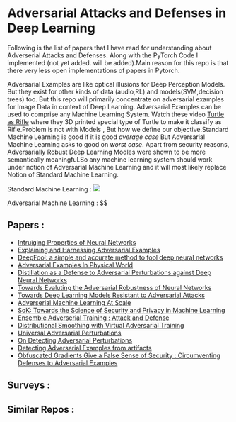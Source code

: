 # Adversarial Attacks and Defenses  in Deep Learning

Following is the list of papers that I have read for understanding about Adverserial Attacks and Defenses. Along with the PyTorch Code I implemented (not yet added. will be added).Main reason for this repo is that there very less open implementations of papers in Pytorch.

Adversarial Examples are like optical illusions for Deep Perception Models. But they exist for other kinds of data (audio,RL) and models(SVM,decision trees) too. But this repo will primarily concentrate on adversarial examples for Image Data in context of Deep Learning. Adversarial Examples can be used to comprise any Machine Learning System. Watch these video [Turtle as Rifle](https://www.youtube.com/watch?v=piYnd_wYlT8) where they 3D printed special type of Turtle to make it classify as Rifle.Problem is not with Models , But how we define our objective.Standard Machine Learning is good if it is good *average case* But Adversarial Machine Learning asks to good on *worst case*. Apart from security reasons, Adversarially Robust Deep Learning Modles were shown to be more semantically meaningful.So any machine learning system should work under notion of Adversarial Machine Learning and it will most likely replace Notion of Standard Machine Learning.


Standard Machine Learning          : <img src="https://render.githubusercontent.com/render/math?math= \Huge \mathtt{R}(f_{\mathbf{\theta}}) = \argmin_{\theta}\,\,\, \mathbb{E}_{(x,y) \sim \mathcal{D}}\[l(f_{\mathbf{\theta}}(x),y)\]](https://render.githubusercontent.com/render/math?math=%5CHuge%20%5Cmathtt%7BR%7D(f_%7B%5Cmathbf%7B%5Ctheta%7D%7D)%20%3D%20%5Cargmin_%7B%5Ctheta%7D%5C%2C%5C%2C%5C%2C%20%5Cmathbb%7BE%7D_%7B(x%2Cy)%20%5Csim%20%5Cmathcal%7BD%7D%7D%5Bl(f_%7B%5Cmathbf%7B%5Ctheta%7D%7D(x)%2Cy)%5D)">

Adversarial Machine Learning       : $$




 
## Papers :


* [Intruiging Properties of Neural Networks](https://arxiv.org/pdf/1312.6199.pdf)
* [Explaining and Harnessing Adversarial Examples](https://arxiv.org/abs/1412.6572)
* [DeepFool: a simple and accurate method to fool deep neural networks](https://arxiv.org/abs/1511.04599.pdf)
* [Adversarial Examples In Physical World](https://arxiv.org/pdf/1607.02533.pdf)
* [Distillation as a Defense to Adversarial Perturbations against Deep Neural Networks](https://arxiv.org/pdf/1511.04508.pdf)
* [Towards Evaluting the Adversarial Robustness of Neural Networks](https://arxiv.org/pdf/1608.04644.pdf)
* [Towards Deep Learning Models Resistant to Adversarial Attacks](https://arxiv.org/pdf/1706.06083.pdf)
* [Adverserial Machine Learning At Scale](https://arxiv.org/pdf/1611.01236.pdf)
* [SoK: Towards the Science of Security and Privacy in Machine Learning](https://arxiv.org/pdf/1611.03814.pdf)
* [Ensemble Adverserial Training : Attack and Defense](https://arxiv.org/pdf/1705.07204.pdf)
* [Distributional Smoothing with Virtual Adversarial Training](https://arxiv.org/abs/1507.00677)
* [Universal Adversarial Perturbations](https://arxiv.org/abs/1610.08401.pdf)
* [On Detecting Adversarial Perturbations](https://arxiv.org/pdf/1702.04267.pdf)
* [Detecting Adversarial Examples from artifacts](https://arxiv.org/pdf/1703.00410.pdf)
* [Obfuscated Gradients Give a False Sense of Security : Circumventing Defenses to Adversarial Examples](https://arxiv.org/pdf/1802.00420.pdf)
 
 
## Surveys : 


## Similar Repos :
